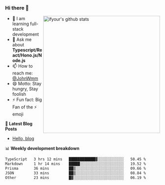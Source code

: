 ### Hi there 👋

<img style="width: 380px" align="right" src="https://github-readme-stats.vercel.app/api?username=ifyour&show_icons=true&theme=dark&card_width=280px&hide_title=true&hide=contribs&include_all_commits=true&count_private=true" alt="ifyour's github stats"/>


- 🌱  I am learning full-stack development
- 💬  Ask me about **Typescript/React/Hono.js/Node.js**
- 📫  How to reach me: [@JohnWmm](https://twitter.com/JohnWmm)
- 😄  Motto: Stay hungry, Stay foolish
- ⚡  Fun fact: Big Fan of the :zap: emoji


**📝 Latest Blog Posts**

<!-- BLOG-POST-LIST:START -->
- [Hello, blog](https://mingming.dev/posts/hello-blog)
<!-- BLOG-POST-LIST:END -->



📊 **Weekly development breakdown** 

<!-- [![wakatime](https://wakatime.com/badge/user/d2bc2102-a53a-4e4f-93d0-a8cbf4be2db4.svg)](https://wakatime.com/@d2bc2102-a53a-4e4f-93d0-a8cbf4be2db4) -->

<!--START_SECTION:waka-->

```txt
TypeScript   3 hrs 12 mins   ████████████▓░░░░░░░░░░░░   50.45 %
Markdown     1 hr 14 mins    █████░░░░░░░░░░░░░░░░░░░░   19.52 %
Prisma       36 mins         ██▒░░░░░░░░░░░░░░░░░░░░░░   09.66 %
JSON         33 mins         ██▒░░░░░░░░░░░░░░░░░░░░░░   08.84 %
Other        23 mins         █▓░░░░░░░░░░░░░░░░░░░░░░░   06.19 %
```

<!--END_SECTION:waka-->

